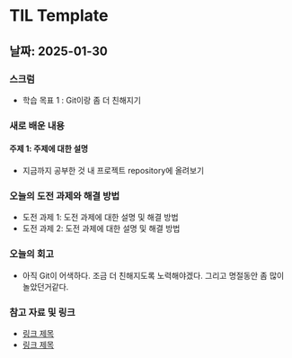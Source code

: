 # TIL Template

## 날짜: 2025-01-30

### 스크럼
- 학습 목표 1 : Git이랑 좀 더 친해지기

### 새로 배운 내용
#### 주제 1: 주제에 대한 설명
- 지금까지 공부한 것 내 프로젝트 repository에 올려보기


### 오늘의 도전 과제와 해결 방법
- 도전 과제 1: 도전 과제에 대한 설명 및 해결 방법
- 도전 과제 2: 도전 과제에 대한 설명 및 해결 방법

### 오늘의 회고
- 아직 Git이 어색하다. 조금 더 친해지도록 노력해야겠다. 그리고 명절동안 좀 많이 놀았던거같다.

### 참고 자료 및 링크
- [링크 제목](URL)
- [링크 제목](URL)
